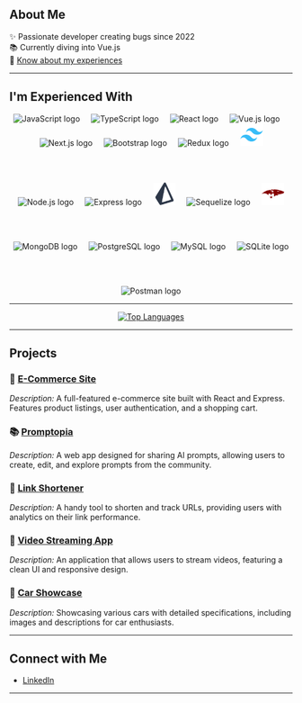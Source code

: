 ## About Me

✨ Passionate developer creating bugs since 2022  
📚 Currently diving into Vue.js  
📄 [Know about my experiences](https://drive.google.com/file/d/1lSQnlFfmtbYlg4BY4MtuOVZk07wGIjZn/view?usp=sharing)  

---

## I'm Experienced With

<div align="center">

  <!-- Frontend Frameworks -->
  <img src="https://cdn.jsdelivr.net/gh/devicons/devicon/icons/javascript/javascript-original.svg" height="40" alt="JavaScript logo" />
  <img width="12" />
  <img src="https://cdn.jsdelivr.net/gh/devicons/devicon/icons/typescript/typescript-original.svg" height="40" alt="TypeScript logo" />
  <img width="12" />
  <img src="https://cdn.jsdelivr.net/gh/devicons/devicon/icons/react/react-original.svg" height="40" alt="React logo" />
  <img width="12" />
  <img src="https://cdn.jsdelivr.net/gh/devicons/devicon/icons/vuejs/vuejs-original.svg" height="40" alt="Vue.js logo" />
  <img width="12" />
  <img src="https://cdn.jsdelivr.net/gh/devicons/devicon/icons/nextjs/nextjs-original.svg" height="40" alt="Next.js logo" />
  <img width="12" />
  <img src="https://cdn.jsdelivr.net/gh/devicons/devicon/icons/bootstrap/bootstrap-original.svg" height="40" alt="Bootstrap logo" />
  <img width="12" />
  <img src="https://cdn.jsdelivr.net/gh/devicons/devicon/icons/redux/redux-original.svg" height="40" alt="Redux logo" />
  <img width="12" />
  <img src="https://github.com/devicons/devicon/blob/v2.16.0/icons/tailwindcss/tailwindcss-original.svg" height="40" alt="Tailwind CSS logo" />

  <br><br>

  <!-- Backend Frameworks -->
  <img src="https://cdn.jsdelivr.net/gh/devicons/devicon/icons/nodejs/nodejs-original.svg" height="40" alt="Node.js logo" />
  <img width="12" />
  <img src="https://cdn.jsdelivr.net/gh/devicons/devicon/icons/express/express-original.svg" height="40" alt="Express logo" />
  <img width="12" />


  <!-- ORMs -->
  <img src="https://github.com/devicons/devicon/blob/v2.16.0/icons/prisma/prisma-original.svg" height="40" alt="Prisma logo" />
  <img width="12" />
  <img src="https://cdn.jsdelivr.net/gh/devicons/devicon/icons/sequelize/sequelize-original.svg" height="40" alt="Sequelize logo" />
  <img width="12" />
  <img src="https://github.com/devicons/devicon/blob/v2.16.0/icons/mongoose/mongoose-original.svg" height="40" alt="Mongoose logo" />

  <br><br>

  <!-- Databases -->
  <img src="https://cdn.jsdelivr.net/gh/devicons/devicon/icons/mongodb/mongodb-original.svg" height="40" alt="MongoDB logo" />
  <img width="12" />
  <img src="https://cdn.jsdelivr.net/gh/devicons/devicon/icons/postgresql/postgresql-original.svg" height="40" alt="PostgreSQL logo" />
  <img width="12" />
  <img src="https://cdn.jsdelivr.net/gh/devicons/devicon/icons/mysql/mysql-original.svg" height="40" alt="MySQL logo" />
  <img width="12" />
  <img src="https://cdn.jsdelivr.net/gh/devicons/devicon/icons/sqlite/sqlite-original.svg" height="40" alt="SQLite logo" />

  <br><br>

  <!-- Tools -->
  <img src="https://cdn.jsdelivr.net/gh/devicons/devicon/icons/postman/postman-original.svg" height="40" alt="Postman logo" />

</div>

---

<div align="center">
  <a href="https://github.com/khemu1">
    <img src="https://github-readme-stats.vercel.app/api/top-langs/?username=khemu1&layout=compact&theme=radical&hide=java" alt="Top Languages" />
  </a>
</div>


---

## Projects

### 🛒 [E-Commerce Site](https://github.com/Khemu1/Omni-Store-E-Commerce)  
_Description:_ A full-featured e-commerce site built with React and Express. Features product listings, user authentication, and a shopping cart.

### 📚 [Promptopia](https://github.com/Khemu1/promptopia)  
_Description:_ A web app designed for sharing AI prompts, allowing users to create, edit, and explore prompts from the community.

### 🔗 [Link Shortener](https://github.com/Khemu1/Code-Clause-Internship-Link-Shortner)  
_Description:_ A handy tool to shorten and track URLs, providing users with analytics on their link performance.

### 🎥 [Video Streaming App](https://github.com/Khemu1/Code-Clause-Internship-Video-Streaming-Application)  
_Description:_ An application that allows users to stream videos, featuring a clean UI and responsive design.

### 🚗 [Car Showcase](https://github.com/Khemu1/car-showcase)  
_Description:_ Showcasing various cars with detailed specifications, including images and descriptions for car enthusiasts.

---

## Connect with Me

- [LinkedIn](https://www.linkedin.com/in/ali-hegazy-379030254/)

---
